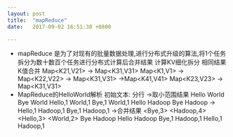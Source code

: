 ```yaml
---
layout: post
title:  "mapReduce"
date:   2017-09-02 16:51:30 +0800

---
```

* mapReduce 是为了对现有的批量数据处理,进行分布式升级的算法,将1个任务拆分为数十数百个任务进行分布式计算后合并结果
         计算KV细化拆分                相同结果K值合并
              Map<K21,V21> -> Map<K31,V31>
Map<K1,V1> -> Map<K22,V22> -> Map<K31,V31>  ->Map<K41,V41>
              Map<K23,V23> -> Map<K31,V31>
* MapReduce的HelloWorld解析
    初始文本:                    分行 ->取小范围结果
    Hello World Bye World       Hello,1 World,1 Bye,1 World,1
    Hello Hadoop Bye Hadoop  -> Hello,1 Hadoop,1 Bye,1 Hadoop,1   ->合并结果 <Bye,3> <Hadoop,4> <Hello,3> <World,2>
    Bye Hadoop Hello Hadoop     Bye,1 Hadoop,1 Hello,1 Hadoop,1


